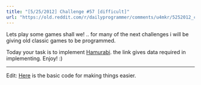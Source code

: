 ```yaml
---
title: "[5/25/2012] Challenge #57 [difficult]"
url: "https://old.reddit.com/r/dailyprogrammer/comments/u4mkr/5252012_challenge_57_difficult/"
---
```


Lets play some games shall we! .. for many of the next challenges i will be giving old classic games to be programmed. 

Today your task is to implement [Hamurabi](http://atariarchives.org/basicgames/showpage.php?page=78). the link gives data required in implementing. Enjoy! :)

________________________

Edit: [Here](http://pastebin.com/LvsZHGTd) is the basic code for making things easier.
